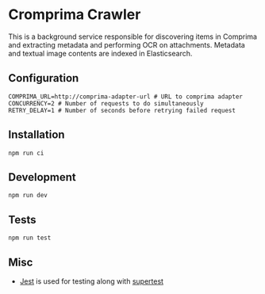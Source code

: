 # Cromprima Crawler

This is a background service responsible for discovering items in Comprima and extracting metadata and performing OCR on attachments. Metadata and textual image contents are indexed in Elasticsearch.

## Configuration

```shell
COMPRIMA_URL=http://comprima-adapter-url # URL to comprima adapter
CONCURRENCY=2 # Number of requests to do simultaneously
RETRY_DELAY=1 # Number of seconds before retrying failed request
```

## Installation

`npm run ci`

## Development

`npm run dev`

## Tests

`npm run test`

## Misc

- [Jest](https://jestjs.io/) is used for testing along with [supertest](https://www.npmjs.com/package/supertest)
